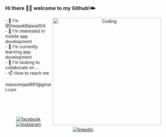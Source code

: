 ### Hi there 👋🏾  welcome to my Github!☁️
<p align="center">
 <img align="right" alt="Coding" width="350" src="https://i.pinimg.com/originals/81/17/8b/81178b47a8598f0c81c4799f2cdd4057.gif">
</p>
- 👋 I’m @DeepakBajwa004<br>
- 👀 I’m interested in mobile app dovelopment<br>
- 🌱 I’m currently learning  app dovelopment<br>
- 💞️ I’m looking to collaborate on ...<br>
- 📫 How to reach me <p>masoomjaat861@gmail.com</p><br><br><br>
<p align="center">
    <a href="https://www.facebook.com/people/Deepak-Bajwa/pfbid026b5oBmhgABovtXCURZtiubsjE12nNKFc1MjGJFmVbyZ4pixLghSw4sqjeSwadGwCl/?mibextid=ZbWKwL"><img src="https://img.icons8.com/color/96/000000/facebook.png" alt="facebook"/></a>
  <a href="https://www.instagram.com/top_haryanvi_004/"><img src="https://img.icons8.com/color/96/000000/instagram-new.png" alt="instagram"/></a>
  <a href="https://www.linkedin.com/in/deepak-bajwa-b59913282/"><img src="https://img.icons8.com/color/96/000000/linkedin.png" alt="linkedin"/></a>
</p>


<!---
DeepakBajwa004/DeepakBajwa004 is a ✨ special ✨ repository because its `README.md` (this file) appears on your GitHub profile.
You can click the Preview link to take a look at your changes.
--->
